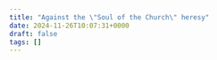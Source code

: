 ```yaml
---
title: "Against the \"Soul of the Church\" heresy"
date: 2024-11-26T10:07:31+0000
draft: false
tags: []
---
```

